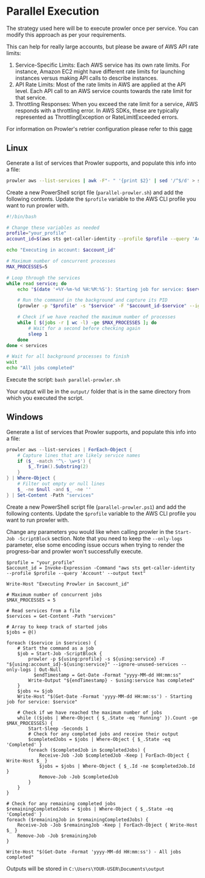# Parallel Execution

The strategy used here will be to execute prowler once per service. You can modify this approach as per your requirements.

This can help for really large accounts, but please be aware of AWS API rate limits:

1. Service-Specific Limits: Each AWS service has its own rate limits. For instance, Amazon EC2 might have different rate limits for launching instances versus making API calls to describe instances.
2. API Rate Limits: Most of the rate limits in AWS are applied at the API level. Each API call to an AWS service counts towards the rate limit for that service.
3. Throttling Responses: When you exceed the rate limit for a service, AWS responds with a throttling error. In AWS SDKs, these are typically represented as ThrottlingException or RateLimitExceeded errors.

For information on Prowler's retrier configuration please refer to this [page](https://docs.prowler.cloud/en/latest/tutorials/aws/boto3-configuration/)

## Linux

Generate a list of services that Prowler supports, and populate this info into a file:

```bash
prowler aws --list-services | awk -F"- " '{print $2}' | sed '/^$/d' > services
```

Create a new PowerShell script file (`parallel-prowler.sh`) and add the following contents. Update the `$profile` variable to the AWS CLI profile you want to run prowler with.

```bash
#!/bin/bash

# Change these variables as needed
profile="your_profile"
account_id=$(aws sts get-caller-identity --profile $profile --query 'Account' --output text)

echo "Executing in account: $account_id"

# Maximum number of concurrent processes
MAX_PROCESSES=5

# Loop through the services
while read service; do
    echo "$(date '+%Y-%m-%d %H:%M:%S'): Starting job for service: $service"

    # Run the command in the background and capture its PID
    (prowler -p "$profile" -s "$service" -F "$account_id-$service" --ignore-unused-services --only-logs; echo "$(date '+%Y-%m-%d %H:%M:%S') - $service has completed") &

    # Check if we have reached the maximum number of processes
    while [ $(jobs -r | wc -l) -ge $MAX_PROCESSES ]; do
        # Wait for a second before checking again
        sleep 1
    done
done < services

# Wait for all background processes to finish
wait
echo "All jobs completed"
```
Execute the script: `bash parallel-prowler.sh`

Your output will be in the `output/` folder that is in the same directory from which you executed the script.

## Windows

Generate a list of services that Prowler supports, and populate this info into a file:

```powershell
prowler aws --list-services | ForEach-Object {
    # Capture lines that are likely service names
    if ($_ -match '^\- \w+$') {
        $_.Trim().Substring(2)
    }
} | Where-Object {
    # Filter out empty or null lines
    $_ -ne $null -and $_ -ne ''
} | Set-Content -Path "services"
```

Create a new PowerShell script file (`parallel-prowler.ps1`) and add the following contents. Update the `$profile` variable to the AWS CLI profile you want to run prowler with.

Change any parameters you would like when calling prowler in the `Start-Job -ScriptBlock` section. Note that you need to keep the `--only-logs` parameter, else some encoding issue occurs when trying to render the progress-bar and prowler won't successfully execute.

```
$profile = "your_profile"
$account_id = Invoke-Expression -Command "aws sts get-caller-identity --profile $profile --query 'Account' --output text"

Write-Host "Executing Prowler in $account_id"

# Maximum number of concurrent jobs
$MAX_PROCESSES = 5

# Read services from a file
$services = Get-Content -Path "services"

# Array to keep track of started jobs
$jobs = @()

foreach ($service in $services) {
    # Start the command as a job
    $job = Start-Job -ScriptBlock {
        prowler -p ${using:profile} -s ${using:service} -F "${using:account_id}-${using:service}" --ignore-unused-services --only-logs | Out-Null
	      $endTimestamp = Get-Date -Format "yyyy-MM-dd HH:mm:ss"
        Write-Output "${endTimestamp} - $using:service has completed"
    }
    $jobs += $job
    Write-Host "$(Get-Date -Format 'yyyy-MM-dd HH:mm:ss') - Starting job for service: $service"

    # Check if we have reached the maximum number of jobs
    while (($jobs | Where-Object { $_.State -eq 'Running' }).Count -ge $MAX_PROCESSES) {
        Start-Sleep -Seconds 1
        # Check for any completed jobs and receive their output
        $completedJobs = $jobs | Where-Object { $_.State -eq 'Completed' }
        foreach ($completedJob in $completedJobs) {
            Receive-Job -Job $completedJob -Keep | ForEach-Object { Write-Host $_ }
            $jobs = $jobs | Where-Object { $_.Id -ne $completedJob.Id }
            Remove-Job -Job $completedJob
        }
    }
}

# Check for any remaining completed jobs
$remainingCompletedJobs = $jobs | Where-Object { $_.State -eq 'Completed' }
foreach ($remainingJob in $remainingCompletedJobs) {
    Receive-Job -Job $remainingJob -Keep | ForEach-Object { Write-Host $_ }
    Remove-Job -Job $remainingJob
}

Write-Host "$(Get-Date -Format 'yyyy-MM-dd HH:mm:ss') - All jobs completed"
```

Outputs will be stored in `C:\Users\YOUR-USER\Documents\output`
